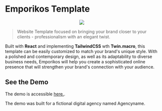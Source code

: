 # Emporikos Template

<p style="text-align:center">
  <img src="https://i.postimg.cc/tJrvXh9V/Emporikos-Logo.png">
</p>

<!-- FIXME Screenshots?? -->

> Website Template focused on bringing your brand closer to your clients - professionalism with an elegant twist.

Built with **React** and implementing **TailwindCSS** wth **Twin.macro**, this template can be easily customized to match your brand's unique style. With a polished and contemporary design, as well as its adaptability to diverse business needs, Emporikos will help you create a sophisticated online presence that will strengthen your brand's connection with your audience.

## See the Demo

The demo is accessible [here.](https://mxptx22.github.io/emporikos-template/).

The demo was built for a fictional digital agency named Agencyname.
